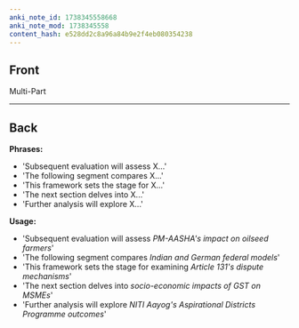 ```yaml
---
anki_note_id: 1738345558668
anki_note_mod: 1738345558
content_hash: e528dd2c8a96a84b9e2f4eb080354238
---
```


## Front

Multi-Part

<hr/>

## Back

**Phrases:**  
- 'Subsequent evaluation will assess X...'  
- 'The following segment compares X...'  
- 'This framework sets the stage for X...'  
- 'The next section delves into X...'  
- 'Further analysis will explore X...'  
  
**Usage:**  
- 'Subsequent evaluation will assess *PM-AASHA's impact on oilseed farmers*'  
- 'The following segment compares *Indian and German federal models*'  
- 'This framework sets the stage for examining *Article 131's dispute mechanisms*'  
- 'The next section delves into *socio-economic impacts of GST on MSMEs*'  
- 'Further analysis will explore *NITI Aayog's Aspirational Districts Programme outcomes*'